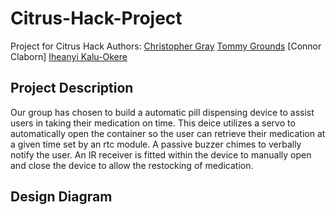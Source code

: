 # Citrus-Hack-Project
Project for Citrus Hack
Authors: [Christopher Gray](https://github.com/graycj42) [Tommy Grounds](https://github.com/PuttyXD) [Connor Claborn] [Iheanyi Kalu-Okere](https://github.com/Ikkoding)
## Project Description
Our group has chosen to build a automatic pill dispensing device to assist users in taking their medication on time. This deice utilizes a servo to automatically open the container so the user can retrieve their medication at a given time set by an rtc module. A passive buzzer chimes to verbally notify the user. An IR receiver is fitted within the device to manually open and close the device to allow the restocking of medication.
  
## Design Diagram

